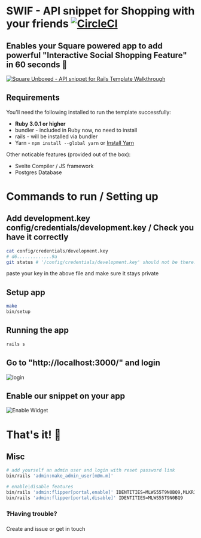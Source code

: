 # SWIF - API snippet for Shopping with your friends [![CircleCI](https://circleci.com/gh/failure-driven/square-snippet-demo.svg?style=svg)](https://circleci.com/gh/failure-driven/square-snippet-demo)
## Enables your Square powered app to add powerful "Interactive Social Shopping Feature" in 60 seconds 🎉

[![Square Unboxed - API snippet for Rails Template Walkthrough](https://i.ibb.co/6X4wXtw/Screen-Shot-2021-06-08-at-2-28-36-pm.png)](https://www.youtube.com/watch?v=JbytzNibk54)

## Requirements

You'll need the following installed to run the template successfully:

* **Ruby 3.0.1 or higher**
* bundler - included in Ruby now, no need to install
* rails - will be installed via bundler
* Yarn - `npm install --global yarn` or [Install Yarn](https://yarnpkg.com/en/docs/install)

Other noticable features (provided out of the box):
* Svelte Compiler / JS framework
* Postgres Database

# Commands to run / Setting up
## Add development.key config/credentials/development.key / Check you have it correctly
```zsh
cat config/credentials/development.key
# d6.............9a
git status # '/config/credentials/development.key' should not be there.
```
paste your key in the above file and make sure it stays private

## Setup app
```zsh
make
bin/setup
```
## Running the app
```zsh
rails s
```
## Go to "http://localhost:3000/" and login 
![login](https://i.ibb.co/qMX9tM0/Screen-Shot-2021-06-08-at-3-09-32-pm.png)
## Enable our snippet on your app
![Enable Widget](https://i.ibb.co/JxGfNrj/Screen-Shot-2021-06-08-at-3-13-31-pm.png)
# That's it! 🚀
## Misc
```bash
# add yourself an admin user and login with reset password link
bin/rails 'admin:make_admin_user[m@m.m]'

# enable|disable features
bin/rails 'admin:flipper[portal,enable]' IDENTITIES=MLWS55T9N0BQ9,MLKR1MSQCYV7Y
bin/rails 'admin:flipper[portal,disable]' IDENTITIES=MLWS55T9N0BQ9
```
### ❓Having trouble? 
Create and issue or get in touch
